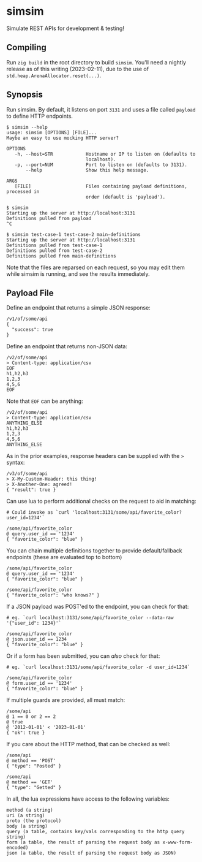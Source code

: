 # simsim

Simulate REST APIs for development & testing!

## Compiling

Run `zig build` in the root directory to build `simsim`. You'll need a
nightly release as of this writing (2023-02-11), due to the use of
`std.heap.ArenaAllocator.reset(...)`.

## Synopsis

Run simsim. By default, it listens on port `3131` and uses a file
called `payload` to define HTTP endpoints.

    $ simsim --help
    usage: simsim [OPTIONS] [FILE]...
    Maybe an easy to use mocking HTTP server?

    OPTIONS
       -h, --host=STR            Hostname or IP to listen on (defaults to
                                 localhost).
       -p, --port=NUM            Port to listen on (defaults to 3131).
           --help                Show this help message.

    ARGS
       [FILE]                    Files containing payload definitions, processed in
                                 order (default is 'payload').

    $ simsim
    Starting up the server at http://localhost:3131
    Definitions pulled from payload
    ^C

    $ simsim test-case-1 test-case-2 main-definitions
    Starting up the server at http://localhost:3131
    Definitions pulled from test-case-1
    Definitions pulled from test-case-2
    Definitions pulled from main-definitions

Note that the files are reparsed on each request, so you may edit them
while simsim is running, and see the results immediately.

## Payload File

Define an endpoint that returns a simple JSON response:

    /v1/of/some/api
    {
      "success": true
    }

Define an endpoint that returns non-JSON data:

    /v2/of/some/api
    > Content-type: application/csv
    EOF
    h1,h2,h3
    1,2,3
    4,5,6
    EOF

Note that `EOF` can be anything:

    /v2/of/some/api
    > Content-type: application/csv
    ANYTHING_ELSE
    h1,h2,h3
    1,2,3
    4,5,6
    ANYTHING_ELSE

As in the prior examples, response headers can be supplied with the `>` syntax:

    /v3/of/some/api
    > X-My-Custom-Header: this thing!
    > X-Another-One: agreed!
    { "result": true }

Can use lua to perform additional checks on the request to aid in matching:

    # Could invoke as `curl 'localhost:3131/some/api/favorite_color?user_id=1234'`
    
    /some/api/favorite_color
    @ query.user_id == '1234'
    { "favorite_color": "blue" }

You can chain multiple definitions together to provide default/fallback
endpoints (these are evaluated top to bottom)

    /some/api/favorite_color
    @ query.user_id == '1234'
    { "favorite_color": "blue" }

    /some/api/favorite_color
    { "favorite_color": "who knows?" }

If a JSON payload was POST'ed to the endpoint, you can check for that:

    # eg. `curl localhost:3131/some/api/favorite_color --data-raw '{"user_id": 1234}'`
    
    /some/api/favorite_color
    @ json.user_id == 1234
    { "favorite_color": "blue" }

Or if a form has been submitted, you can _also_ check for that:

    # eg. `curl localhost:3131/some/api/favorite_color -d user_id=1234`
    
    /some/api/favorite_color
    @ form.user_id == '1234'
    { "favorite_color": "blue" }

If multiple guards are provided, all must match:

    /some/api
    @ 1 == 0 or 2 == 2
    @ true
    @ '2012-01-01' < '2023-01-01'
    { "ok": true }

If you care about the HTTP method, that can be checked as well:

    /some/api
    @ method == 'POST'
    { "type": "Posted" }

    /some/api
    @ method == 'GET'
    { "type": "Getted" }

In all, the lua expressions have access to the following variables:

    method (a string)
    uri (a string)
    proto (the protocol)
    body (a string)
    query (a table, contains key/vals corresponding to the http query string)
    form (a table, the result of parsing the request body as x-www-form-encoded)
    json (a table, the result of parsing the request body as JSON)